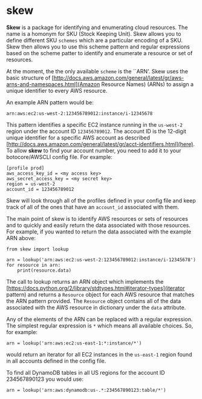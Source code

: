 skew
====

**Skew** is a package for identifying and enumerating cloud resources.
The name is a homonym for SKU (Stock Keeping Unit).  Skew allows you to
define different SKU ``schemes`` which are a particular encoding of a
SKU.  Skew then allows you to use this scheme pattern and regular expressions
based on the scheme patter to identify and enumerate a resource or set
of resources.

At the moment, the the only available ``scheme`` is the ``ARN'.  Skew uses the
basic structure of
[http://docs.aws.amazon.com/general/latest/gr/aws-arns-and-namespaces.html](Amazon
Resource Names) (ARNs) to assign a unique identifier to every AWS
resource.

An example ARN pattern would be:

    arn:aws:ec2:us-west-2:123456789012:instance/i-12345678

This pattern identifies a specific EC2 instance running in the ``us-west-2``
region under the account ID ``123456789012``.  The account ID is the 12-digit
unique identifier for a specific AWS account as described
[http://docs.aws.amazon.com/general/latest/gr/acct-identifiers.html](here).
To allow **skew** to find your account number, you need to add it to your
botocore/AWSCLI config file.  For example:

    [profile prod]
    aws_access_key_id = <my access key>
    aws_secret_access_key = <my secret key>
    region = us-west-2
    account_id = 123456789012

Skew will look through all of the profiles defined in your config file and
keep track of all of the ones that have an ``account_id`` associated with
them.

The main point of skew is to identify AWS resources or sets of resources and
to quickly and easily return the data associated with those resources.
For example, if you wanted to return the data associated with the example
ARN above:

    from skew import lookup

	arn = lookup('arn:aws:ec2:us-west-2:123456789012:instance/i-12345678')
	for resource in arn:
	    print(resource.data)

The call to lookup returns an ARN object which implements the
[https://docs.python.org/2/library/stdtypes.html#iterator-types](iterator pattern)
and returns a ``Resource`` object for each AWS resource that matches the
ARN pattern provided.  The ``Resource`` object contains all of the data
associated with the AWS resource in dictionary under the ``data`` attribute.

Any of the elements of the ARN can be replaced with a regular expression.
The simplest regular expression is ``*`` which means all available choices.
So, for example:

    arn = lookup('arn:aws:ec2:us-east-1:*:instance/*')

would return an iterator for all EC2 instances in the ``us-east-1`` region
found in all accounts defined in the config file.

To find all DynamoDB tables in all US regions for the account ID 234567890123
you would use:

    arn = lookup('arn:aws:dynamodb:us-.*:234567890123:table/*')


	